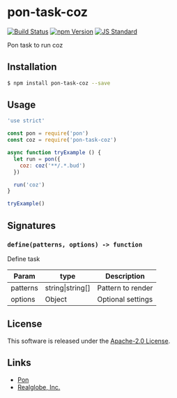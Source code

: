 pon-task-coz
==========

<!---
This file is generated by ape-tmpl. Do not update manually.
--->

<!-- Badge Start -->
<a name="badges"></a>

[![Build Status][bd_travis_shield_url]][bd_travis_url]
[![npm Version][bd_npm_shield_url]][bd_npm_url]
[![JS Standard][bd_standard_shield_url]][bd_standard_url]

[bd_repo_url]: https://github.com/realglobe-Inc/pon-task-coz
[bd_travis_url]: http://travis-ci.org/realglobe-Inc/pon-task-coz
[bd_travis_shield_url]: http://img.shields.io/travis/realglobe-Inc/pon-task-coz.svg?style=flat
[bd_travis_com_url]: http://travis-ci.com/realglobe-Inc/pon-task-coz
[bd_travis_com_shield_url]: https://api.travis-ci.com/realglobe-Inc/pon-task-coz.svg?token=
[bd_license_url]: https://github.com/realglobe-Inc/pon-task-coz/blob/master/LICENSE
[bd_codeclimate_url]: http://codeclimate.com/github/realglobe-Inc/pon-task-coz
[bd_codeclimate_shield_url]: http://img.shields.io/codeclimate/github/realglobe-Inc/pon-task-coz.svg?style=flat
[bd_codeclimate_coverage_shield_url]: http://img.shields.io/codeclimate/coverage/github/realglobe-Inc/pon-task-coz.svg?style=flat
[bd_gemnasium_url]: https://gemnasium.com/realglobe-Inc/pon-task-coz
[bd_gemnasium_shield_url]: https://gemnasium.com/realglobe-Inc/pon-task-coz.svg
[bd_npm_url]: http://www.npmjs.org/package/pon-task-coz
[bd_npm_shield_url]: http://img.shields.io/npm/v/pon-task-coz.svg?style=flat
[bd_standard_url]: http://standardjs.com/
[bd_standard_shield_url]: https://img.shields.io/badge/code%20style-standard-brightgreen.svg

<!-- Badge End -->


<!-- Description Start -->
<a name="description"></a>

Pon task to run coz

<!-- Description End -->


<!-- Overview Start -->
<a name="overview"></a>



<!-- Overview End -->


<!-- Sections Start -->
<a name="sections"></a>

<!-- Section from "doc/guides/01.Installation.md.hbs" Start -->

<a name="section-doc-guides-01-installation-md"></a>

Installation
-----

```bash
$ npm install pon-task-coz --save
```


<!-- Section from "doc/guides/01.Installation.md.hbs" End -->

<!-- Section from "doc/guides/02.Usage.md.hbs" Start -->

<a name="section-doc-guides-02-usage-md"></a>

Usage
---------

```javascript
'use strict'

const pon = require('pon')
const coz = require('pon-task-coz')

async function tryExample () {
  let run = pon({
    coz: coz('**/.*.bud')
  })

  run('coz')
}

tryExample()

```


<!-- Section from "doc/guides/02.Usage.md.hbs" End -->

<!-- Section from "doc/guides/03.Signature.md.hbs" Start -->

<a name="section-doc-guides-03-signature-md"></a>

Signatures
---------


### `define(patterns, options) -> function`

Define task

| Param | type | Description |
| ---- | --- | ----------- |
| patterns | string&#124;string[] |  Pattern to render |
| options | Object |  Optional settings |



<!-- Section from "doc/guides/03.Signature.md.hbs" End -->


<!-- Sections Start -->


<!-- LICENSE Start -->
<a name="license"></a>

License
-------
This software is released under the [Apache-2.0 License](https://github.com/realglobe-Inc/pon-task-coz/blob/master/LICENSE).

<!-- LICENSE End -->


<!-- Links Start -->
<a name="links"></a>

Links
------

+ [Pon][pon_url]
+ [Realglobe, Inc.][realglobe,_inc__url]

[pon_url]: https://github.com/realglobe-Inc/pon
[realglobe,_inc__url]: http://realglobe.jp

<!-- Links End -->
